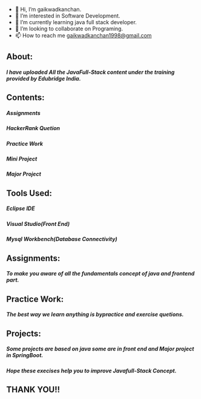 - 👋 Hi, I’m gaikwadkanchan.
- 👀 I’m interested in Software Development.
- 🌱 I’m currently learning java full stack developer.
- 💞️ I’m looking to collaborate on Programing.
- 📫 How to reach me gaikwadkanchan1998@gmail.com

## About:
##### I have uploaded All the JavaFull-Stack content under the training provided by Edubridge India.

## Contents:
##### Assignments
##### HackerRank Quetion
##### Practice Work
##### Mini Project
##### Major Project

## Tools Used:
##### Eclipse IDE
##### Visual Studio(Front End)
##### Mysql Workbench(Database Connectivity)

## Assignments:
##### To make you aware of all the fundamentals concept of java and frontend part.

## Practice Work:
##### The best way we learn anything is bypractice and exercise quetions. 

## Projects:
##### Some projects are based on java some are in front end and Major project in SpringBoot.

##### Hope these execises help you to improve Javafull-Stack Concept.

## THANK YOU!!
<!---
gaikwadkanchan/gaikwadkanchan is a ✨ special ✨ repository because its `README.md` (this file) appears on your GitHub profile.
You can click the Preview link to take a look at your changes.
--->
